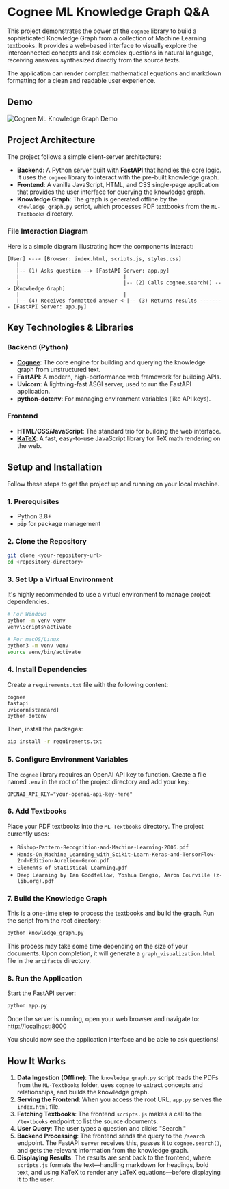 # Cognee ML Knowledge Graph Q&A

This project demonstrates the power of the `cognee` library to build a sophisticated Knowledge Graph from a collection of Machine Learning textbooks. It provides a web-based interface to visually explore the interconnected concepts and ask complex questions in natural language, receiving answers synthesized directly from the source texts.

The application can render complex mathematical equations and markdown formatting for a clean and readable user experience.

## Demo

![Cognee ML Knowledge Graph Demo](https://github.com/user-attachments/assets/0deb3b53-a25a-437f-9cc3-be9a956e1070)

## Project Architecture

The project follows a simple client-server architecture:

-   **Backend**: A Python server built with **FastAPI** that handles the core logic. It uses the `cognee` library to interact with the pre-built knowledge graph.
-   **Frontend**: A vanilla JavaScript, HTML, and CSS single-page application that provides the user interface for querying the knowledge graph.
-   **Knowledge Graph**: The graph is generated offline by the `knowledge_graph.py` script, which processes PDF textbooks from the `ML-Textbooks` directory.

### File Interaction Diagram

Here is a simple diagram illustrating how the components interact:

```
[User] <--> [Browser: index.html, scripts.js, styles.css]
   |
   |-- (1) Asks question --> [FastAPI Server: app.py]
   |                                  |
   |                                  |-- (2) Calls cognee.search() --> [Knowledge Graph]
   |                                  |
   |-- (4) Receives formatted answer <-|-- (3) Returns results -------- [FastAPI Server: app.py]
```

## Key Technologies & Libraries

### Backend (Python)
-   **[Cognee](https://github.com/cognee-ai/cognee)**: The core engine for building and querying the knowledge graph from unstructured text.
-   **FastAPI**: A modern, high-performance web framework for building APIs.
-   **Uvicorn**: A lightning-fast ASGI server, used to run the FastAPI application.
-   **python-dotenv**: For managing environment variables (like API keys).

### Frontend
-   **HTML/CSS/JavaScript**: The standard trio for building the web interface.
-   **[KaTeX](https://katex.org/)**: A fast, easy-to-use JavaScript library for TeX math rendering on the web.

## Setup and Installation

Follow these steps to get the project up and running on your local machine.

### 1. Prerequisites
-   Python 3.8+
-   `pip` for package management

### 2. Clone the Repository
```bash
git clone <your-repository-url>
cd <repository-directory>
```

### 3. Set Up a Virtual Environment
It's highly recommended to use a virtual environment to manage project dependencies.
```bash
# For Windows
python -m venv venv
venv\Scripts\activate

# For macOS/Linux
python3 -m venv venv
source venv/bin/activate
```

### 4. Install Dependencies
Create a `requirements.txt` file with the following content:
```txt
cognee
fastapi
uvicorn[standard]
python-dotenv
```
Then, install the packages:
```bash
pip install -r requirements.txt
```

### 5. Configure Environment Variables
The `cognee` library requires an OpenAI API key to function. Create a file named `.env` in the root of the project directory and add your key:
```
OPENAI_API_KEY="your-openai-api-key-here"
```

### 6. Add Textbooks
Place your PDF textbooks into the `ML-Textbooks` directory. The project currently uses:
-   `Bishop-Pattern-Recognition-and-Machine-Learning-2006.pdf`
-   `Hands-On_Machine_Learning_with_Scikit-Learn-Keras-and-TensorFlow-2nd-Edition-Aurelien-Geron.pdf`
-   `Elements of Statistical Learning.pdf`
-   `Deep Learning by Ian Goodfellow, Yoshua Bengio, Aaron Courville (z-lib.org).pdf`

### 7. Build the Knowledge Graph
This is a one-time step to process the textbooks and build the graph. Run the script from the root directory:
```bash
python knowledge_graph.py
```
This process may take some time depending on the size of your documents. Upon completion, it will generate a `graph_visualization.html` file in the `artifacts` directory.

### 8. Run the Application
Start the FastAPI server:
```bash
python app.py
```
Once the server is running, open your web browser and navigate to:
[http://localhost:8000](http://localhost:8000)

You should now see the application interface and be able to ask questions!

## How It Works

1.  **Data Ingestion (Offline)**: The `knowledge_graph.py` script reads the PDFs from the `ML-Textbooks` folder, uses `cognee` to extract concepts and relationships, and builds the knowledge graph.
2.  **Serving the Frontend**: When you access the root URL, `app.py` serves the `index.html` file.
3.  **Fetching Textbooks**: The frontend `scripts.js` makes a call to the `/textbooks` endpoint to list the source documents.
4.  **User Query**: The user types a question and clicks "Search."
5.  **Backend Processing**: The frontend sends the query to the `/search` endpoint. The FastAPI server receives this, passes it to `cognee.search()`, and gets the relevant information from the knowledge graph.
6.  **Displaying Results**: The results are sent back to the frontend, where `scripts.js` formats the text—handling markdown for headings, bold text, and using KaTeX to render any LaTeX equations—before displaying it to the user.
